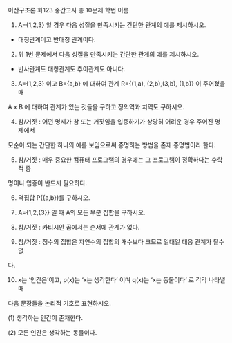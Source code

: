 이산구조론 화123 중간고사 총 10문제 학번 이름

1. A={1,2,3} 일 경우 다음 성질을 만족시키는 간단한 관계의 예를 제시하시오.

- 대칭관계이고 반대칭 관계이다.

2. 위 1번 문제에서 다음 성질을 만족시키는 간단한 관계의 예를 제시하시오.

- 반사관계도 대칭관계도 추이관계도 아니다.

3. A={1,2,3} 이고 B={a,b} 에 대하여 관계 R={(1,a), (2,b),(3,b), (1,b)} 이 주어졌을 때

A x B 에 대하여 관계가 있는 것들을 구하고 정의역과 치역도 구하시오.

4. 참/거짓 : 어떤 명제가 참 또는 거짓임을 입증하기가 상당히 어려운 경우 주어진 명제에서

모순이 되는 간단한 하나의 예를 보임으로써 증명하는 방법을 존재 증명법이라 한다.

5. 참/거짓 : 매우 중요한 컴퓨터 프로그램의 경우에는 그 프로그램이 정확하다는 수학적 증

명이나 입증이 반드시 필요하다.

6. 멱집합 P({a,b})를 구하시오.

7. A={1,2,{3}} 일 때 A의 모든 부분 집합을 구하시오.

8. 참/거짓 : 카티시안 곱에서는 순서에 관계가 없다.

9. 참/거짓 : 정수의 집합은 자연수의 집합의 개수보다 크므로 일대일 대응 관계가 될수 없

다.

10. x는 ‘인간은’이고, p(x)는 ‘x는 생각한다’ 이며 q(x)는 ‘x는 동물이다’ 로 각각 나타낼 때

다음 문장들을 논리적 기호로 표현하시오.

(1) 생각하는 인간이 존재한다.

(2) 모든 인간은 생각하는 동물이다.